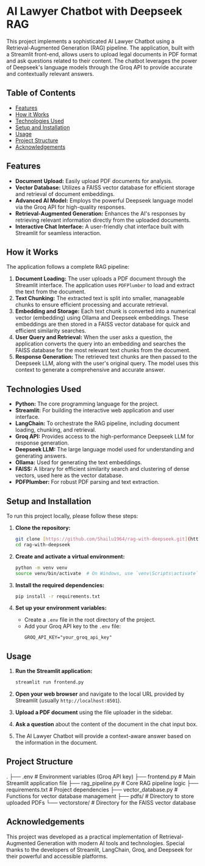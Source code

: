 # AI Lawyer Chatbot with Deepseek RAG

This project implements a sophisticated AI Lawyer Chatbot using a Retrieval-Augmented Generation (RAG) pipeline. The application, built with a Streamlit front-end, allows users to upload legal documents in PDF format and ask questions related to their content. The chatbot leverages the power of Deepseek's language models through the Groq API to provide accurate and contextually relevant answers.

## Table of Contents

- [Features](#features)
- [How it Works](#how-it-works)
- [Technologies Used](#technologies-used)
- [Setup and Installation](#setup-and-installation)
- [Usage](#usage)
- [Project Structure](#project-structure)
- [Acknowledgements](#acknowledgements)

## Features

* **Document Upload:** Easily upload PDF documents for analysis.
* **Vector Database:** Utilizes a FAISS vector database for efficient storage and retrieval of document embeddings.
* **Advanced AI Model:** Employs the powerful Deepseek language model via the Groq API for high-quality responses.
* **Retrieval-Augmented Generation:** Enhances the AI's responses by retrieving relevant information directly from the uploaded documents.
* **Interactive Chat Interface:** A user-friendly chat interface built with Streamlit for seamless interaction.

## How it Works

The application follows a complete RAG pipeline:

1.  **Document Loading:** The user uploads a PDF document through the Streamlit interface. The application uses `PDFPlumber` to load and extract the text from the document.
2.  **Text Chunking:** The extracted text is split into smaller, manageable chunks to ensure efficient processing and accurate retrieval.
3.  **Embedding and Storage:** Each text chunk is converted into a numerical vector (embedding) using Ollama and Deepseek embeddings. These embeddings are then stored in a FAISS vector database for quick and efficient similarity searches.
4.  **User Query and Retrieval:** When the user asks a question, the application converts the query into an embedding and searches the FAISS database for the most relevant text chunks from the document.
5.  **Response Generation:** The retrieved text chunks are then passed to the Deepseek LLM, along with the user's original query. The model uses this context to generate a comprehensive and accurate answer.

## Technologies Used

* **Python:** The core programming language for the project.
* **Streamlit:** For building the interactive web application and user interface.
* **LangChain:** To orchestrate the RAG pipeline, including document loading, chunking, and retrieval.
* **Groq API:** Provides access to the high-performance Deepseek LLM for response generation.
* **Deepseek LLM:** The large language model used for understanding and generating answers.
* **Ollama:** Used for generating the text embeddings.
* **FAISS:** A library for efficient similarity search and clustering of dense vectors, used here as the vector database.
* **PDFPlumber:** For robust PDF parsing and text extraction.

## Setup and Installation

To run this project locally, please follow these steps:

1.  **Clone the repository:**
    ```bash
    git clone [https://github.com/Shailu1964/rag-with-deepseek.git](https://github.com/Shailu1964/rag-with-deepseek.git)
    cd rag-with-deepseek
    ```

2.  **Create and activate a virtual environment:**
    ```bash
    python -m venv venv
    source venv/bin/activate  # On Windows, use `venv\Scripts\activate`
    ```

3.  **Install the required dependencies:**
    ```bash
    pip install -r requirements.txt
    ```

4.  **Set up your environment variables:**
    * Create a `.env` file in the root directory of the project.
    * Add your Groq API key to the `.env` file:
        ```
        GROQ_API_KEY="your_groq_api_key"
        ```

## Usage

1.  **Run the Streamlit application:**
    ```bash
    streamlit run frontend.py
    ```

2.  **Open your web browser** and navigate to the local URL provided by Streamlit (usually `http://localhost:8501`).

3.  **Upload a PDF document** using the file uploader in the sidebar.

4.  **Ask a question** about the content of the document in the chat input box.

5.  The AI Lawyer Chatbot will provide a context-aware answer based on the information in the document.

## Project Structure
.
├── .env                  # Environment variables (Groq API key)
├── frontend.py           # Main Streamlit application file
├── rag_pipeline.py       # Core RAG pipeline logic
├── requirements.txt      # Project dependencies
├── vector_database.py    # Functions for vector database management
├── pdfs/                 # Directory to store uploaded PDFs
└── vectorstore/          # Directory for the FAISS vector database
## Acknowledgements

This project was developed as a practical implementation of Retrieval-Augmented Generation with modern AI tools and technologies. Special thanks to the developers of Streamlit, LangChain, Groq, and Deepseek for their powerful and accessible platforms.
